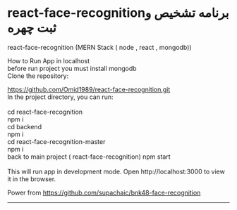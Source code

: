 # react-face-recognitionبرنامه تشخیص و ثبت چهره<br>
react-face-recognition (MERN Stack ( node , react , mongodb))<br>


How to Run App in localhost<br>
before run project you must install mongodb <br>
Clone the repository:<br>

https://github.com/Omid1989/react-face-recognition.git <br>
In the project directory, you can run:<br>
<br>
cd react-face-recognition<br>
npm i <br>
cd backend<br>
npm i<br>
cd react-face-recognition-master<br>
npm i<br>
back to main project ( react-face-recognition)
npm start<br>
<br>
This will run app in development mode. Open http://localhost:3000 to view it in the browser.<br>

Power from
https://github.com/supachaic/bnk48-face-recognition

<hr>
 

